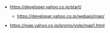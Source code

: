 * https://developer.yahoo.co.jp/start/
  * https://developer.yahoo.co.jp/webapi/map/

* https://map.yahoo.co.jp/promo/yolp/map1.html
